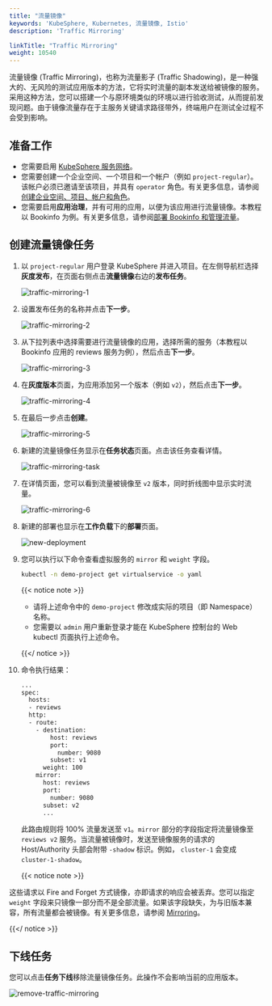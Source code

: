 ```yaml
---
title: "流量镜像"
keywords: 'KubeSphere, Kubernetes, 流量镜像, Istio'
description: 'Traffic Mirroring'

linkTitle: "Traffic Mirroring"
weight: 10540
---
```


流量镜像 (Traffic Mirroring)，也称为流量影子 (Traffic Shadowing)，是一种强大的、无风险的测试应用版本的方法，它将实时流量的副本发送给被镜像的服务。采用这种方法，您可以搭建一个与原环境类似的环境以进行验收测试，从而提前发现问题。由于镜像流量存在于主服务关键请求路径带外，终端用户在测试全过程不会受到影响。

## 准备工作

- 您需要启用 [KubeSphere 服务网络](../../../pluggable-components/service-mesh/)。
- 您需要创建一个企业空间、一个项目和一个帐户（例如 `project-regular`）。该帐户必须已邀请至该项目，并具有 `operator` 角色。有关更多信息，请参阅[创建企业空间、项目、帐户和角色](../../../quick-start/create-workspace-and-project)。
- 您需要启用**应用治理**，并有可用的应用，以便为该应用进行流量镜像。本教程以 Bookinfo 为例。有关更多信息，请参阅[部署 Bookinfo 和管理流量](../../../quick-start/deploy-bookinfo-to-k8s/)。

## 创建流量镜像任务

1. 以 `project-regular` 用户登录 KubeSphere 并进入项目。在左侧导航栏选择**灰度发布**，在页面右侧点击**流量镜像**右边的**发布任务**。

   ![traffic-mirroring-1](/images/docs/zh-cn/project-user-guide/grayscale-release/traffic-mirroring/traffic-mirroring-1.jpg)

2. 设置发布任务的名称并点击**下一步**。

   ![traffic-mirroring-2](/images/docs/zh-cn/project-user-guide/grayscale-release/traffic-mirroring/traffic-mirroring-2.jpg)

3. 从下拉列表中选择需要进行流量镜像的应用，选择所需的服务（本教程以 Bookinfo 应用的 reviews 服务为例），然后点击**下一步**。

   ![traffic-mirroring-3](/images/docs/zh-cn/project-user-guide/grayscale-release/traffic-mirroring/traffic-mirroring-3.jpg)

4. 在**灰度版本**页面，为应用添加另一个版本（例如 `v2`），然后点击**下一步**。

   ![traffic-mirroring-4](/images/docs/zh-cn/project-user-guide/grayscale-release/traffic-mirroring/traffic-mirroring-4.jpg)

5. 在最后一步点击**创建**。

   ![traffic-mirroring-5](/images/docs/zh-cn/project-user-guide/grayscale-release/traffic-mirroring/traffic-mirroring-5.jpg)

6. 新建的流量镜像任务显示在**任务状态**页面。点击该任务查看详情。

   ![traffic-mirroring-task](/images/docs/zh-cn/project-user-guide/grayscale-release/traffic-mirroring/traffic-mirroring-task.jpg)

7. 在详情页面，您可以看到流量被镜像至 `v2` 版本，同时折线图中显示实时流量。

   ![traffic-mirroring-6](/images/docs/zh-cn/project-user-guide/grayscale-release/traffic-mirroring/traffic-mirroring-6.jpg)

8. 新建的部署也显示在**工作负载**下的**部署**页面。

   ![new-deployment](/images/docs/zh-cn/project-user-guide/grayscale-release/traffic-mirroring/new-deployment.jpg)

9. 您可以执行以下命令查看虚拟服务的 `mirror` 和 `weight` 字段。

   ```bash
   kubectl -n demo-project get virtualservice -o yaml
   ```

   {{< notice note >}} 

   - 请将上述命令中的 `demo-project` 修改成实际的项目（即 Namespace）名称。
   - 您需要以 `admin` 用户重新登录才能在 KubeSphere 控制台的 Web kubectl 页面执行上述命令。

   {{</ notice >}} 

10. 命令执行结果：

    ```bash
    ...
    spec:
      hosts:
      - reviews
      http:
      - route:
        - destination:
            host: reviews
            port:
              number: 9080
            subset: v1
          weight: 100
        mirror:
          host: reviews
          port:
            number: 9080
          subset: v2
          ...
    ```

    此路由规则将 100% 流量发送至 `v1`。`mirror` 部分的字段指定将流量镜像至 `reviews v2` 服务。当流量被镜像时，发送至镜像服务的请求的 Host/Authority 头部会附带 `-shadow` 标识。例如， `cluster-1` 会变成 `cluster-1-shadow`。

    {{< notice note >}}

这些请求以 Fire and Forget 方式镜像，亦即请求的响应会被丢弃。您可以指定 `weight` 字段来只镜像一部分而不是全部流量。如果该字段缺失，为与旧版本兼容，所有流量都会被镜像。有关更多信息，请参阅 [Mirroring](https://istio.io/v1.5/pt-br/docs/tasks/traffic-management/mirroring/)。

{{</ notice >}}

## 下线任务

您可以点击**任务下线**移除流量镜像任务。此操作不会影响当前的应用版本。

![remove-traffic-mirroring](/images/docs/zh-cn/project-user-guide/grayscale-release/traffic-mirroring/remove-traffic-mirroring.jpg)